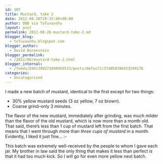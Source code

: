 ```yaml
---
id: 107
title: Mustard, take 2
date: 2012-08-26T20:35:00+00:00
author: DBB via Tofuvavohu
layout: post
permalink: 2012-08-26-mustard-take-2.md
blogger_blog:
  - tofuvavohu.blogspot.com
blogger_author:
  - David Borenstein
blogger_permalink:
  - /2012/08/mustard-take-2.html
blogger_internal:
  - /feeds/5941399272890959533/posts/default/374058396433299176
categories:
  - Uncategorized
---
```

I made a new batch of mustard, identical to the first except for two things:

  * 30% yellow mustard seeds (3 oz yellow, 7 oz brown).
  * Coarse grind&#8211;only 3 minutes.

<div>
  The flavor of the new mustard, immediately after grinding, was much milder than the flavor of the old mustard, which is now more than a month old.
</div>

<div>
</div>

<div>
  That said, there&#8217;s less than 1 cup of mustard left from the first batch. That means that I went through more than <i>three cups of mustard</i>&nbsp;in a month. Evidently, I liked it just fine&#8230; <img src="http://www.davidbruceborenstein.com/vegepedia/wp-includes/images/smilies/simple-smile.png" alt=":-)" class="wp-smiley" style="height: 1em; max-height: 1em;" /></p> 
  
  <p>
    This batch was extremely well-received by the people to whom I gave each jar. My brother in law said the only thing that makes it less than perfect is that it had too much kick. So I will go for even more yellow next batch.
  </p>
</div>